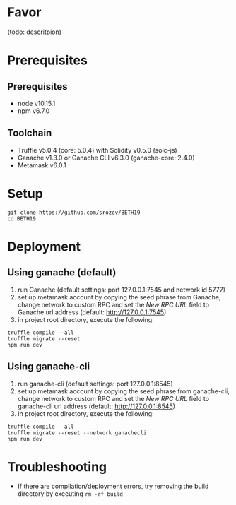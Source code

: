 # Favor

(todo: descritpion)

# Prerequisites

## Prerequisites

* node v10.15.1
* npm v6.7.0

## Toolchain

* Truffle v5.0.4 (core: 5.0.4) with Solidity v0.5.0 (solc-js)
* Ganache v1.3.0 or Ganache CLI v6.3.0 (ganache-core: 2.4.0)
* Metamask v6.0.1

# Setup

```
git clone https://github.com/srozov/BETH19
cd BETH19
```

# Deployment

## Using ganache (default)

1. run Ganache (default settings: port 127.0.0.1:7545 and network id 5777)
2. set up metamask account by copying the seed phrase from Ganache, change network to custom RPC and set the _New RPC URL_ field to Ganache url address (default: http://127.0.0.1:7545)
3. in project root directory, execute the following:
```
truffle compile --all
truffle migrate --reset
npm run dev
```

## Using ganache-cli

1. run ganache-cli (default settings: port 127.0.0.1:8545)
2. set up metamask account by copying the seed phrase from ganache-cli, change network to custom RPC and set the _New RPC URL_ field to ganache-cli url address (default: http://127.0.0.1:8545)
3. in project root directory, execute the following:
```
truffle compile --all
truffle migrate --reset --network ganachecli
npm run dev
```

# Troubleshooting

* If there are compilation/deployment errors, try removing the build directory by executing `rm -rf build`
